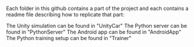 Each folder in this github contains a part of the project and each contains a readme file describing how to replicate that part:

The Unity simulation can be found in "UnityCar"
The Python server can be found in "PythonServer"
The Android app can be found in "AndroidApp"
The Python training setup can be found in "Trainer"
